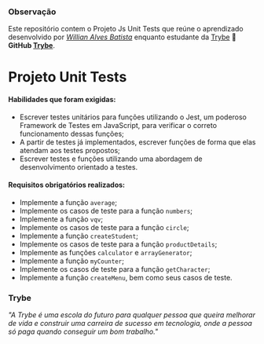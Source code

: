 ### Observação

Este repositório contem o Projeto Js Unit Tests que reúne o aprendizado desenvolvido por _[Willian Alves Batista](https://www.linkedin.com/in/willian-alves-batista-60aa6a180/)_ enquanto estudante da [Trybe](https://www.betrybe.com/) :rocket:
**GitHub [Trybe](https://github.com/tryber)**.

# Projeto Unit Tests

#### Habilidades que foram exigidas:

  - Escrever testes unitários para funções utilizando o Jest, um poderoso Framework de Testes em JavaScript, para verificar o correto funcionamento dessas funções;
  - A partir de testes já implementados, escrever funções de forma que elas atendam aos testes propostos;
  - Escrever testes e funções utilizando uma abordagem de desenvolvimento orientado a testes.

#### Requisitos obrigatórios realizados:

  - Implemente a função `average`;
  - Implemente os casos de teste para a função `numbers`;
  - Implemente a função `vqv`;
  - Implemente os casos de teste para a função `circle`;
  - Implemente a função `createStudent`;
  - Implemente os casos de teste para a função `productDetails`;
  - Implemente as funções `calculator` e `arrayGenerator`;
  - Implemente a função `myCounter`;
  - Implemente os casos de teste para a função `getCharacter`;
  - Implemente a função `createMenu`, bem como seus casos de teste.
 
 ### Trybe

_"A Trybe é uma escola do futuro para qualquer pessoa que queira melhorar de vida e construir uma carreira de sucesso em tecnologia, onde a pessoa só paga quando conseguir um bom trabalho."_
